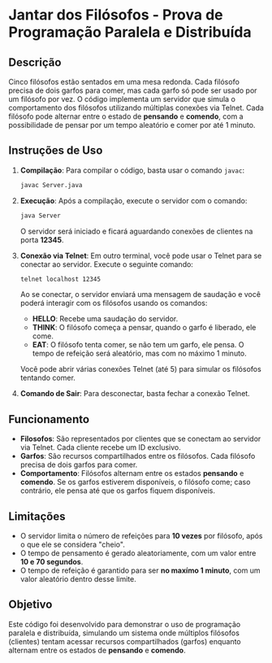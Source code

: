 # Jantar dos Filósofos - Prova de Programação Paralela e Distribuída

## Descrição

Cinco filósofos estão sentados em uma mesa redonda. Cada filósofo precisa de dois garfos para comer, mas cada garfo só pode ser usado por um filósofo por vez. O código implementa um servidor que simula o comportamento dos filósofos utilizando múltiplas conexões via Telnet. Cada filósofo pode alternar entre o estado de **pensando** e **comendo**, com a possibilidade de pensar por um tempo aleatório e comer por até 1 minuto.

## Instruções de Uso

1. **Compilação**:
   Para compilar o código, basta usar o comando `javac`:

   ```bash
   javac Server.java
   ```

2. **Execução**:
   Após a compilação, execute o servidor com o comando:

   ```bash
   java Server
   ```

   O servidor será iniciado e ficará aguardando conexões de clientes na porta **12345**.

3. **Conexão via Telnet**:
   Em outro terminal, você pode usar o Telnet para se conectar ao servidor. Execute o seguinte comando:

   ```bash
   telnet localhost 12345
   ```

   Ao se conectar, o servidor enviará uma mensagem de saudação e você poderá interagir com os filósofos usando os comandos:

   - **HELLO**: Recebe uma saudação do servidor.
   - **THINK**: O filósofo começa a pensar, quando o garfo é liberado, ele come.
   - **EAT**: O filósofo tenta comer, se não tem um garfo, ele pensa. O tempo de refeição será aleatório, mas com no máximo 1 minuto.

   Você pode abrir várias conexões Telnet (até 5) para simular os filósofos tentando comer.

4. **Comando de Sair**:
   Para desconectar, basta fechar a conexão Telnet.

## Funcionamento

- **Filosofos**: São representados por clientes que se conectam ao servidor via Telnet. Cada cliente recebe um ID exclusivo.
- **Garfos**: São recursos compartilhados entre os filósofos. Cada filósofo precisa de dois garfos para comer.
- **Comportamento**: Filósofos alternam entre os estados **pensando** e **comendo**. Se os garfos estiverem disponíveis, o filósofo come; caso contrário, ele pensa até que os garfos fiquem disponíveis.

## Limitações

- O servidor limita o número de refeições para **10 vezes** por filósofo, após o que ele se considera "cheio".
- O tempo de pensamento é gerado aleatoriamente, com um valor entre **10 e 70 segundos**.
- O tempo de refeição é garantido para ser **no maxímo 1 minuto**, com um valor aleatório dentro desse limite.

## Objetivo

Este código foi desenvolvido para demonstrar o uso de programação paralela e distribuída, simulando um sistema onde múltiplos filósofos (clientes) tentam acessar recursos compartilhados (garfos) enquanto alternam entre os estados de **pensando** e **comendo**.
